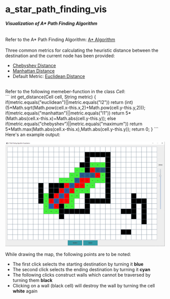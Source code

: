 # a_star_path_finding_vis
<b><i>Visualization of A* Path Finding Algorithm</i></b> <br><br><br>
Refer to the A* Path Finding Algorithm: <a href="https://en.wikipedia.org/wiki/A*_search_algorithm">A* Algorithm</a> <br><br>
Three common metrics for calculating the heuristic distance between the destination and the current node has been provided:
<ul>
 <li><a href="https://en.wikipedia.org/wiki/Chebyshev_distance">Chebyshev Distance</a></li>
 <li><a href="https://en.wikipedia.org/wiki/Taxicab_geometry">Manhattan Distance</a></li>
 <li>Default Metric: <a href="https://en.wikipedia.org/wiki/Euclidean_distance">Euclidean Distance</a></li>
</ul>
<br>
Refer to the following memeber-function in the class <i>Cell</i>: <br>
```
int get_distance(Cell cell, String metric)
    {
        if(metric.equals("euclidean")||metric.equals("l2"))
            return (int)(5*Math.sqrt(Math.pow(cell.x-this.x,2)+Math.pow(cell.y-this.y,2)));
        if(metric.equals("manhattan")||metric.equals("l1"))
            return 5*(Math.abs(cell.x-this.x)+Math.abs(cell.y-this.y));
        else if(metric.equals("chebyshev")||metric.equals("maximum"))
            return 5*Math.max(Math.abs(cell.x-this.x),Math.abs(cell.y-this.y));
        return 0;
    }
```
<br> Here's an example output: <br>
<p align="center"><img src="screenshot.png"></p>
While drawing the map, the following points are to be noted: <br>
<ul>
 <li>The first click selects the starting destination by turning it <b>blue</b></li>
 <li>The second click selects the ending destination by turning it <b>cyan</b></li>
 <li>The following clicks construct walls which cannot be traversed by turning them <b>black</b></li>
 <li>Clicking on a wall (black cell) will destroy the wall by turning the cell <b>white</b> again</li>
</ul>
<br>


